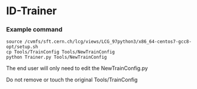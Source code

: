 # ID-Trainer

### Example command

``` 
source /cvmfs/sft.cern.ch/lcg/views/LCG_97python3/x86_64-centos7-gcc8-opt/setup.sh
cp Tools/TrainConfig Tools/NewTrainConfig
python Trainer.py Tools/NewTrainConfig

```

The end user will only need to edit the NewTrainConfig.py

Do not remove or touch the original Tools/TrainConfig
